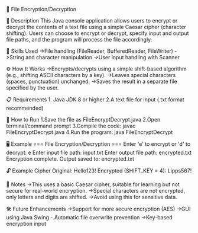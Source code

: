 🔐 File Encryption/Decryption

📄 Description
This Java console application allows users to encrypt or decrypt the contents of a text file using a simple Caesar cipher (character shifting). Users can choose to encrypt or decrypt, specify input and output file paths, and the program will process the file accordingly.

🧠 Skills Used
->File handling (FileReader, BufferedReader, FileWriter)
->String and character manipulation
->User input handling with Scanner

⚙️ How It Works
->Encrypts/decrypts using a simple shift-based algorithm (e.g., shifting ASCII characters by a key).
->Leaves special characters (spaces, punctuation) unchanged.
->Saves the result in a separate file specified by the user.

📋 Requirements
         1.  Java JDK 8 or higher
         2.A text file for input (.txt format recommended)

🚀 How to Run
1.Save the file as FileEncryptDecrypt.java
2.Open terminal/command prompt
3.Compile the code:
         javac FileEncryptDecrypt.java
4.Run the program:
         java FileEncryptDecrypt
         
🖥️ Example
=== File Encryption/Decryption ===
Enter 'e' to encrypt or 'd' to decrypt: e
Enter input file path: input.txt
Enter output file path: encrypted.txt
Encryption complete. Output saved to: encrypted.txt

🔓 Example Cipher
Original:
Hello123!
Encrypted (SHIFT_KEY = 4):
Lipps567!

🔐 Notes
->This uses a basic Caesar cipher, suitable for learning but not secure for real-world encryption.
->Special characters are not encrypted, only letters and digits are shifted.
->Avoid using this for sensitive data.

🛠️ Future Enhancements
->Support for more secure encryption (AES)
->GUI using Java Swing
-.Automatic file overwrite prevention
->Key-based encryption input
